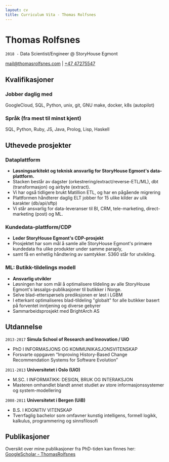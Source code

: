 ```yaml
---
layout: cv
title: Curriculum Vita - Thomas Rolfsnes
---
```

# Thomas Rolfsnes
`2018 -`
Data Scientist/Engineer @ StoryHouse Egmont

<div id="webaddress">
<a href="mailto: mail@thomasrolfsnes.com">mail@thomasrolfsnes.com</a>
  | <a href="tel:+47 47275547">+47 47275547</a>
</div>

## Kvalifikasjoner

### Jobber daglig med
GoogleCloud, SQL, Python, unix, git, GNU make, docker, k8s (autopilot)

### Språk (fra mest til minst kjent)
SQL, Python, Ruby, JS, Java, Prolog, Lisp, Haskell

## Uthevede prosjekter

### Dataplattform

- __Løsningsarkitekt og teknisk ansvarlig for StoryHouse Egmont's data-plattform.__
- Stacken består av dagster (orkestrering/extract/reverse-ETL/ML), dbt (transformasjon) og airbyte (extract).
- Vi har også tidligere brukt Matillion ETL, og har en pågående migrering
- Plattformen håndterer daglig ELT jobber for 15 ulike kilder av ulik karakter (db/api/sftp)
- Vi står ansvarlig for data-leveranser til BI, CRM, tele-marketing, direct-marketing (post) og ML.

### Kundedata-plattform/CDP

- __Leder StoryHouse Egmont's CDP-prosjekt__
- Prosjektet har som mål å samle alle StoryHouse Egmont's primære kundedata fra ulike produkter under samme paraply,
- samt få en enhetlig håndtering av samtykker. S360 står for utvikling.

### ML: Butikk-tildelings modell

- __Ansvarlig utvikler__
- Løsningen har som mål å optimalisere tildeling av alle StoryHouse Egmont's løssalgs-publikasjoner til butikker i Norge.
- Selve blad-etterspørsels prediksjonen er løst i LGBM
- I etterkant optimaliseres blad-tildeling "globalt" for alle butikker basert på forventet inntjening og diverse gebyrer
- Sammarbeidsprosjekt med BrightArch AS

## Utdannelse

`2013-2017`
__Simula School of Research and Innovation / UiO__
- PhD I INFORMASJONS OG KOMMUNIKASJONSVITENSKAP
- Forsvarte oppgaven “Improving History-Based Change Recommendation Systems for Software Evolution”

`2011-2013`
__Universitetet i Oslo (UiO)__
- M.SC. I INFORMATIKK: DESIGN, BRUK OG INTERAKSJON
- Masteren omhandlet blandt annet studiet av store informasjonssystemer og system-modellering

`2008-2011`
__Universitetet i Bergen (UiB)__
- B.S. I KOGNITIV VITENSKAP
- Tverrfaglig bachelor som omfavner kunstig intelligens, formell logikk, kalkulus, programmering og sinnsfilosofi



## Publikasjoner

Oversikt over mine publikasjoner fra PhD-tiden kan finnes her: [GoogleScholar - ThomasRolfsnes](https://scholar.google.com/scholar?hl=en&as_sdt=0%2C5&q=Thomas+Rolfsnes&btnG=) 

<!-- ### Footer

Sist Oppdatert: Jan. 2023
-->

